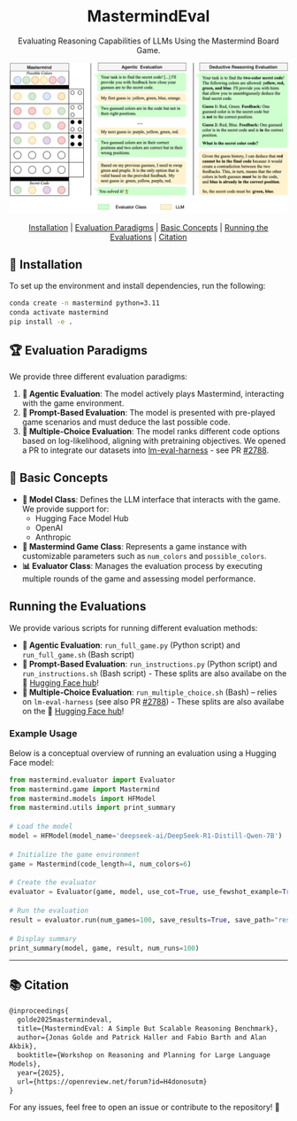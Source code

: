 <div align="center">

# MastermindEval

Evaluating Reasoning Capabilities of LLMs Using the Mastermind Board Game.

![Game Overview](mastermind.png)

[Installation](#🚀-installation) | [Evaluation Paradigms](#🏆-evaluation-paradigms) | [Basic Concepts](#🔑-basic-concepts) | [Running the Evaluations](#running-the-evaluations) |
[Citation](#📚-citation)

</div>

## 🚀 Installation 

To set up the environment and install dependencies, run the following:

```bash
conda create -n mastermind python=3.11
conda activate mastermind
pip install -e .
```

## 🏆 Evaluation Paradigms

We provide three different evaluation paradigms:

1. **🤖 Agentic Evaluation**: The model actively plays Mastermind, interacting with the game environment.
2. **📝 Prompt-Based Evaluation**: The model is presented with pre-played game scenarios and must deduce the last possible code.
3. **🎯 Multiple-Choice Evaluation**: The model ranks different code options based on log-likelihood, aligning with pretraining objectives. We opened a PR to integrate our datasets into [lm-eval-harness](https://github.com/EleutherAI/lm-evaluation-harness) - see PR [#2788](https://github.com/EleutherAI/lm-evaluation-harness/pull/2788).
## 🔑 Basic Concepts

- **🧩 Model Class**: Defines the LLM interface that interacts with the game. We provide support for:
  - Hugging Face Model Hub
  - OpenAI
  - Anthropic
- **🎲 Mastermind Game Class**: Represents a game instance with customizable parameters such as `num_colors` and `possible_colors`.
- **📊 Evaluator Class**: Manages the evaluation process by executing multiple rounds of the game and assessing model performance.

## Running the Evaluations

We provide various scripts for running different evaluation methods:

- **🤖 Agentic Evaluation**: `run_full_game.py` (Python script) and `run_full_game.sh` (Bash script)
- **📝 Prompt-Based Evaluation**: `run_instructions.py` (Python script) and `run_instructions.sh` (Bash script) - These splits are also availabe on the 🤗 [Hugging Face hub](https://huggingface.co/collections/flair/mastermindeval-67cb01daedbee142edd594ea)!
- **🎯 Multiple-Choice Evaluation**: `run_multiple_choice.sh` (Bash) – relies on `lm-eval-harness` (see also PR [#2788](https://github.com/EleutherAI/lm-evaluation-harness/pull/2788)) - These splits are also availabe on the 🤗 [Hugging Face hub](https://huggingface.co/collections/flair/mastermindeval-67cb01daedbee142edd594ea)!

### Example Usage

Below is a conceptual overview of running an evaluation using a Hugging Face model:

```python
from mastermind.evaluator import Evaluator
from mastermind.game import Mastermind
from mastermind.models import HFModel
from mastermind.utils import print_summary

# Load the model
model = HFModel(model_name='deepseek-ai/DeepSeek-R1-Distill-Qwen-7B')

# Initialize the game environment
game = Mastermind(code_length=4, num_colors=6)

# Create the evaluator
evaluator = Evaluator(game, model, use_cot=True, use_fewshot_example=True)

# Run the evaluation
result = evaluator.run(num_games=100, save_results=True, save_path="results", compute_progress=True)

# Display summary
print_summary(model, game, result, num_runs=100)
```

---

## 📚 Citation

```
@inproceedings{
  golde2025mastermindeval,
  title={MastermindEval: A Simple But Scalable Reasoning Benchmark},
  author={Jonas Golde and Patrick Haller and Fabio Barth and Alan Akbik},
  booktitle={Workshop on Reasoning and Planning for Large Language Models},
  year={2025},
  url={https://openreview.net/forum?id=H4donosutm}
}
```

For any issues, feel free to open an issue or contribute to the repository! 🚀
